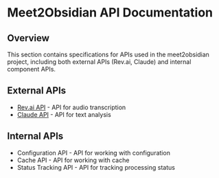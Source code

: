 # Meet2Obsidian API Documentation

## Overview

This section contains specifications for APIs used in the meet2obsidian project, including both external APIs (Rev.ai, Claude) and internal component APIs.

## External APIs

- [Rev.ai API](rev-ai.md) - API for audio transcription
- [Claude API](claude.md) - API for text analysis

## Internal APIs

- Configuration API - API for working with configuration
- Cache API - API for working with cache
- Status Tracking API - API for tracking processing status
